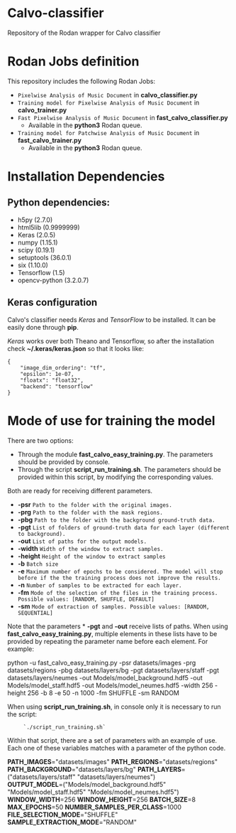 # Calvo-classifier

Repository of the Rodan wrapper for Calvo classifier

# Rodan Jobs definition
This repository includes the following Rodan Jobs:
- `Pixelwise Analysis of Music Document` in **calvo_classifier.py**
- `Training model for Pixelwise Analysis of Music Document` in **calvo_trainer.py**
- `Fast Pixelwise Analysis of Music Document` in **fast_calvo_classifier.py**
  - Available in the **python3** Rodan queue.
- `Training model for Patchwise Analysis of Music Document` in **fast_calvo_trainer.py**
  - Available in the **python3** Rodan queue.

# Installation Dependencies

## Python dependencies:

  * h5py (2.7.0)
  * html5lib (0.9999999)
  * Keras (2.0.5)
  * numpy (1.15.1)
  * scipy (0.19.1)
  * setuptools (36.0.1)
  * six (1.10.0)
  * Tensorflow (1.5)
  * opencv-python (3.2.0.7)

## Keras configuration

Calvo's classifier needs *Keras* and *TensorFlow* to be installed. It can be easily done through **pip**. 

*Keras* works over both Theano and Tensorflow, so after the installation check **~/.keras/keras.json** so that it looks like:

~~~
{
    "image_dim_ordering": "tf",
    "epsilon": 1e-07,
    "floatx": "float32",
    "backend": "tensorflow"
}
~~~


# Mode of use for training the model

There are two options:
  * Through the module **fast_calvo_easy_training.py**. The parameters should be provided by console.
  * Through the script **script_run_training.sh**. The parameters should be provided within this script, by modifying the corresponding values.

Both are ready for receiving different parameters.
  * **-psr** `Path to the folder with the original images.`
  * **-prg** `Path to the folder with the mask regions.`
  * **-pbg** `Path to the folder with the background ground-truth data.`
  * **-pgt** `List of folders of ground-truth data for each layer (different to background).`
  * **-out** `List of paths for the output models.`
  * **-width** `Width of the window to extract samples.`
  * **-height** `Height of the window to extract samples`
  * **-b** `Batch size`
  * **-e** `Maximum number of epochs to be considered. The model will stop before if the the training process does not improve the results.`
  * **-n** `Number of samples to be extracted for each layer.`
  * **-fm** `Mode of the selection of the files in the training process. Possible values: [RANDOM, SHUFFLE, DEFAULT]`
  * **-sm** `Mode of extraction of samples. Possible values: [RANDOM, SEQUENTIAL]`
  
  Note that the parameters * **-pgt** and **-out** receive lists of paths. When using **fast_calvo_easy_training.py**, multiple elements in these lists have to be provided by repeating the parameter name before each element. For example:

  python -u fast_calvo_easy_training.py
                    -psr   datasets/images
                    -prg   datasets/regions
                    -pbg   datasets/layers/bg
                    -pgt datasets/layers/staff
                    -pgt datasets/layers/neumes
                    -out Models/model_background.hdf5
                    -out Models/model_staff.hdf5
                    -out Models/model_neumes.hdf5
                    -width 256
                    -height 256
                    -b 8
                    -e 50
                    -n 1000
                    -fm SHUFFLE
                    -sm RANDOM

When using **script_run_training.sh**, in console only it is necessary to run the script:
~~~
     `./script_run_training.sh`
~~~

Within that script, there are a set of parameters with an example of use. Each one of these variables matches with a parameter of the python code.

**PATH_IMAGES**="datasets/images"
**PATH_REGIONS**="datasets/regions"
**PATH_BACKGROUND**="datasets/layers/bg"
**PATH_LAYERS**=("datasets/layers/staff" "datasets/layers/neumes")                          
**OUTPUT_MODEL**=("Models/model_background.hdf5" "Models/model_staff.hdf5" "Models/model_neumes.hdf5")           
**WINDOW_WIDTH**=256
**WINDOW_HEIGHT**=256
**BATCH_SIZE**=8
**MAX_EPOCHS**=50
**NUMBER_SAMPLES_PER_CLASS**=1000
**FILE_SELECTION_MODE**="SHUFFLE"
**SAMPLE_EXTRACTION_MODE**="RANDOM"


